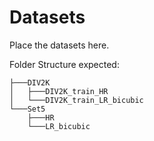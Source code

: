 # Datasets

Place the datasets here.

Folder Structure expected:
```
├───DIV2K
│   ├───DIV2K_train_HR
│   └───DIV2K_train_LR_bicubic
└───Set5
    ├───HR
    └───LR_bicubic
```